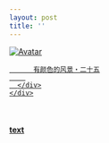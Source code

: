 ```yaml
---
layout: post
title: ''
---
```


<p class="imglist">

<div class="image-container">
  <a href="https://pic.imgdb.cn/item/5ee896ef2cb53f50febbb100.jpg"  data-fancybox="images">
    <img src="https://pic.imgdb.cn/item/5ee896ef2cb53f50febbb114.jpg" alt="Avatar" class="image" />
    <div class="overlay">
      <div class="text">
        
          有颜色的风景・二十五
        
      </div>
    </div>
  </a>
</div>










<a href="https://pic.imgdb.cn/item/5ee896ef2cb53f50febbb105.jpg" data-fancybox="images"><img src="" /></a>
<a href="https://pic.imgdb.cn/item/5ee896ef2cb53f50febbb10e.jpg" data-fancybox="images"><img src="" /></a>
<a href="https://pic.imgdb.cn/item/5ee896ef2cb53f50febbb114.jpg" data-fancybox="images"><img src="" /></a>
<a href="https://pic.imgdb.cn/item/5ee896ef2cb53f50febbb119.jpg" data-fancybox="images"><img src="" /></a>
<a href="https://pic.imgdb.cn/item/5ee896ef2cb53f50febbb123.jpg" data-fancybox="images"><img src="" /></a>
<a href="https://pic.imgdb.cn/item/5ee896ef2cb53f50febbb126.jpg" data-fancybox="images"><img src="" /></a>
<a href="https://pic.imgdb.cn/item/5ee896ef2cb53f50febbb12b.jpg" data-fancybox="images"><img src="" /></a>
<a href="https://pic.imgdb.cn/item/5ee896ef2cb53f50febbb12f.jpg" data-fancybox="images"><img src="" /></a>
<a href="https://pic.imgdb.cn/item/5ee896ef2cb53f50febbb139.jpg" data-fancybox="images"><img src="" /></a>
<a href="https://pic.imgdb.cn/item/5ee896ef2cb53f50febbb13c.jpg" data-fancybox="images"><img src="" /></a>
<a href="https://pic.imgdb.cn/item/5ee896ef2cb53f50febbb146.jpg" data-fancybox="images"><img src="" /></a>
<a href="https://pic.imgdb.cn/item/5ee896ef2cb53f50febbb14b.jpg" data-fancybox="images"><img src="" /></a>
<a href="https://pic.imgdb.cn/item/5ee896ef2cb53f50febbb150.jpg" data-fancybox="images"><img src="" /></a>
<a href="https://pic.imgdb.cn/item/5ee896ef2cb53f50febbb155.jpg" data-fancybox="images"><img src="" /></a>
<a href="https://pic.imgdb.cn/item/5ee896ef2cb53f50febbb15a.jpg" data-fancybox="images"><img src="" /></a>
<a href="https://pic.imgdb.cn/item/5ee896ef2cb53f50febbb15d.jpg" data-fancybox="images"><img src="" /></a>
<a href="https://pic.imgdb.cn/item/5ee896ef2cb53f50febbb161.jpg" data-fancybox="images"><img src="" /></a>
<a href="https://pic.imgdb.cn/item/5ee896ef2cb53f50febbb166.jpg" data-fancybox="images"><img src="" /></a>
<a href="https://pic.imgdb.cn/item/5ee896ef2cb53f50febbb16e.jpg" data-fancybox="images"><img src="" /></a>
<a href="https://pic.imgdb.cn/item/5ee896ef2cb53f50febbb177.jpg" data-fancybox="images"><img src="" /></a>
<a href="https://pic.imgdb.cn/item/5ee896ef2cb53f50febbb179.jpg" data-fancybox="images"><img src="" /></a>
<a href="https://pic.imgdb.cn/item/5ee896ef2cb53f50febbb17c.jpg" data-fancybox="images"><img src="" /></a>
<a href="https://pic.imgdb.cn/item/5ee896ef2cb53f50febbb180.jpg" data-fancybox="images"><img src="" /></a>
<a href="https://pic.imgdb.cn/item/5ee896ef2cb53f50febbb186.jpg" data-fancybox="images"><img src="" /></a>
<a href="https://pic.imgdb.cn/item/5ee896ef2cb53f50febbb189.jpg" data-fancybox="images"><img src="" /></a>
<a href="https://pic.imgdb.cn/item/5ee896ef2cb53f50febbb18d.jpg" data-fancybox="images"><img src="" /></a>
<a href="https://pic.imgdb.cn/item/5ee896ef2cb53f50febbb192.jpg" data-fancybox="images"><img src="" /></a>
<a href="https://pic.imgdb.cn/item/5ee896ef2cb53f50febbb198.jpg" data-fancybox="images"><img src="" /></a>
<a href="https://pic.imgdb.cn/item/5ee896ef2cb53f50febbb19b.jpg" data-fancybox="images"><img src="" /></a>
<a href="https://pic.imgdb.cn/item/5ee897412cb53f50febc266a.jpg" data-fancybox="images"><img src="" /></a>
<a href="https://pic.imgdb.cn/item/5ee897412cb53f50febc2670.jpg" data-fancybox="images"><img src="" /></a>
<a href="https://pic.imgdb.cn/item/5ee897412cb53f50febc2676.jpg" data-fancybox="images"><img src="" /></a>
<a href="https://pic.imgdb.cn/item/5ee897412cb53f50febc267e.jpg" data-fancybox="images"><img src="" /></a>
<a href="https://pic.imgdb.cn/item/5ee897412cb53f50febc2685.jpg" data-fancybox="images"><img src="" /></a>
<a href="https://pic.imgdb.cn/item/5ee897412cb53f50febc268e.jpg" data-fancybox="images"><img src="" /></a>
<a href="https://pic.imgdb.cn/item/5ee897412cb53f50febc2690.jpg" data-fancybox="images"><img src="" /></a>
<a href="https://pic.imgdb.cn/item/5ee897412cb53f50febc2696.jpg" data-fancybox="images"><img src="" /></a>
<a href="https://pic.imgdb.cn/item/5ee897412cb53f50febc269b.jpg" data-fancybox="images"><img src="" /></a>
<a href="https://pic.imgdb.cn/item/5ee897412cb53f50febc26a2.jpg" data-fancybox="images"><img src="" /></a>
<a href="https://pic.imgdb.cn/item/5ee897412cb53f50febc26a6.jpg" data-fancybox="images"><img src="" /></a>
<a href="https://pic.imgdb.cn/item/5ee897412cb53f50febc26ab.jpg" data-fancybox="images"><img src="" /></a>
<a href="https://pic.imgdb.cn/item/5ee897412cb53f50febc26af.jpg" data-fancybox="images"><img src="" /></a>
<a href="https://pic.imgdb.cn/item/5ee897412cb53f50febc26b4.jpg" data-fancybox="images"><img src="" /></a>
<a href="https://pic.imgdb.cn/item/5ee897412cb53f50febc26b9.jpg" data-fancybox="images"><img src="" /></a>
<a href="https://pic.imgdb.cn/item/5ee897412cb53f50febc26bd.jpg" data-fancybox="images"><img src="" /></a>
<a href="https://pic.imgdb.cn/item/5ee897412cb53f50febc26c0.jpg" data-fancybox="images"><img src="" /></a>
<a href="https://pic.imgdb.cn/item/5ee897412cb53f50febc26c3.jpg" data-fancybox="images"><img src="" /></a>
<a href="https://pic.imgdb.cn/item/5ee897412cb53f50febc26c6.jpg" data-fancybox="images"><img src="" /></a>
<a href="https://pic.imgdb.cn/item/5ee897412cb53f50febc26cb.jpg" data-fancybox="images"><img src="" /></a>
<a href="https://pic.imgdb.cn/item/5ee897412cb53f50febc26d2.jpg" data-fancybox="images"><img src="" /></a>
<a href="https://pic.imgdb.cn/item/5ee897412cb53f50febc26d7.jpg" data-fancybox="images"><img src="" /></a>
<a href="https://pic.imgdb.cn/item/5ee897412cb53f50febc26de.jpg" data-fancybox="images"><img src="" /></a>
<a href="https://pic.imgdb.cn/item/5ee897412cb53f50febc26e3.jpg" data-fancybox="images"><img src="" /></a>
<a href="https://pic.imgdb.cn/item/5ee897412cb53f50febc26e6.jpg" data-fancybox="images"><img src="" /></a>
<a href="https://pic.imgdb.cn/item/5ee897412cb53f50febc26e8.jpg" data-fancybox="images"><img src="" /></a>
<a href="https://pic.imgdb.cn/item/5ee897412cb53f50febc26ea.jpg" data-fancybox="images"><img src="" /></a>
<a href="https://pic.imgdb.cn/item/5ee897412cb53f50febc26f0.jpg" data-fancybox="images"><img src="" /></a>
<a href="https://pic.imgdb.cn/item/5ee897412cb53f50febc26f7.jpg" data-fancybox="images"><img src="" /></a>
<a href="https://pic.imgdb.cn/item/5ee897412cb53f50febc26fb.jpg" data-fancybox="images"><img src="" /></a>
<a href="https://pic.imgdb.cn/item/5ee897862cb53f50febc8c8f.jpg" data-fancybox="images"><img src="" /></a>
<a href="https://pic.imgdb.cn/item/5ee897862cb53f50febc8c92.jpg" data-fancybox="images"><img src="" /></a>
<a href="https://pic.imgdb.cn/item/5ee897862cb53f50febc8c94.jpg" data-fancybox="images"><img src="" /></a>
<a href="https://pic.imgdb.cn/item/5ee897862cb53f50febc8c96.jpg" data-fancybox="images"><img src="" /></a>
<a href="https://pic.imgdb.cn/item/5ee897862cb53f50febc8c9a.jpg" data-fancybox="images"><img src="" /></a>
<a href="https://pic.imgdb.cn/item/5ee897862cb53f50febc8c9f.jpg" data-fancybox="images"><img src="" /></a>
<a href="https://pic.imgdb.cn/item/5ee897862cb53f50febc8ca4.jpg" data-fancybox="images"><img src="" /></a>
<a href="https://pic.imgdb.cn/item/5ee897872cb53f50febc8ca6.jpg" data-fancybox="images"><img src="" /></a>
<a href="https://pic.imgdb.cn/item/5ee897872cb53f50febc8caa.jpg" data-fancybox="images"><img src="" /></a>
<a href="https://pic.imgdb.cn/item/5ee897872cb53f50febc8cae.jpg" data-fancybox="images"><img src="" /></a>
<a href="https://pic.imgdb.cn/item/5ee897872cb53f50febc8cb5.jpg" data-fancybox="images"><img src="" /></a>
<a href="https://pic.imgdb.cn/item/5ee897872cb53f50febc8cb9.jpg" data-fancybox="images"><img src="" /></a>
<a href="https://pic.imgdb.cn/item/5ee897872cb53f50febc8cbf.jpg" data-fancybox="images"><img src="" /></a>
<a href="https://pic.imgdb.cn/item/5ee897872cb53f50febc8cc3.jpg" data-fancybox="images"><img src="" /></a>
<a href="https://pic.imgdb.cn/item/5ee897872cb53f50febc8cc8.jpg" data-fancybox="images"><img src="" /></a>
<a href="https://pic.imgdb.cn/item/5ee897872cb53f50febc8ccd.jpg" data-fancybox="images"><img src="" /></a>
<a href="https://pic.imgdb.cn/item/5ee897872cb53f50febc8cd0.jpg" data-fancybox="images"><img src="" /></a>
<a href="https://pic.imgdb.cn/item/5ee897872cb53f50febc8cd3.jpg" data-fancybox="images"><img src="" /></a>
<a href="https://pic.imgdb.cn/item/5ee897872cb53f50febc8cd6.jpg" data-fancybox="images"><img src="" /></a>
<a href="https://pic.imgdb.cn/item/5ee897872cb53f50febc8cdb.jpg" data-fancybox="images"><img src="" /></a>
<a href="https://pic.imgdb.cn/item/5ee897872cb53f50febc8cdd.jpg" data-fancybox="images"><img src="" /></a>
<a href="https://pic.imgdb.cn/item/5ee897872cb53f50febc8cdf.jpg" data-fancybox="images"><img src="" /></a>
<a href="https://pic.imgdb.cn/item/5ee897872cb53f50febc8ce1.jpg" data-fancybox="images"><img src="" /></a>

</p>


#### [text](https://cxcxcx.cx/works/0051a.html)
